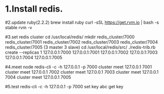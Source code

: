 # 1.Install redis.

#2.update ruby(2.2.2)
    brew install ruby
    curl -sSL https://get.rvm.io | bash -s stable
    rvm -v

#3.set redis cluster
    cd /usr/local/redis/
    mkdir redis_cluster/7000 redis_cluster/7001 redis_cluster/7002 redis_cluster/7003 redis_cluster/7004 redis_cluster/7005
    (3 master 3 slave)
    cd /usr/local/redis/src/
    ./redis-trib.rb create --replicas 1 127.0.0.1:7000 127.0.0.1:7001 127.0.0.1:7002 127.0.0.1:7003 127.0.0.1:7004 127.0.0.1:7005

#4.meet node
    redis-cli -c -h 127.0.0.1 -p 7000
        cluster meet 127.0.0.1 7001
        cluster meet 127.0.0.1 7002
        cluster meet 127.0.0.1 7003
        cluster meet 127.0.0.1 7004
        cluster meet 127.0.0.1 7005

#5.test
    redis-cli -c -h 127.0.0.1 -p 7000
    set key abc
    get key

